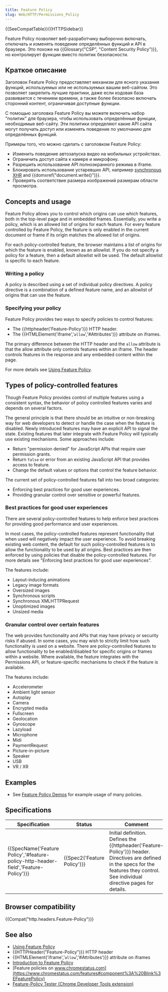 ```yaml
---
title: Feature Policy
slug: Web/HTTP/Permissions_Policy
---
```


{{SeeCompatTable}}{{HTTPSidebar}}

Feature Policy позволяет веб-разработчику выборочно включать, отключать и изменять поведение определённых функций и API в браузере. Это похоже на {{Glossary("CSP", "Content Security Policy")}}, но контролирует функции вместо политик безопасности.

## Краткое описание

Заголовок Feature Policy предоставляет механизм для ясного указания функций, используемых или не используемых вашим веб-сайтом. Это позволяет закрепить лучшие практики, даже если кодовая база развивается с течением времени, а также более безопасно включать сторонний контент, ограничивая доступные функции.

С помощью заголовка Feature Policy вы можете включить набор "политик" для браузера, чтобы использовать определённые функции, необходимые веб-сайту. Эти политики определяют какие API сайта могут получать доступ или изменять поведение по умолчанию для определённых функций.

Примеры того, что можно сделать с заголовком Feature Policy:

- Изменить поведение автозапуска видео на мобильных устройствах.
- Ограничить доступ сайта к камере и микрофону.
- Разрешить использование API полноэкранного режима в iframe.
- Блокировать использование устаревших API, например [synchronous XHR](/ru/docs/Web/API/XMLHttpRequest/Using_XMLHttpRequest) and {{domxref("document.write()")}}.
- Проверять соответствие размера изображений размерам области просмотра.

## Concepts and usage

Feature Policy allows you to control which origins can use which features, both in the top-level page and in embedded frames. Essentially, you write a policy, which is an allowed list of origins for each feature. For every feature controlled by Feature Policy, the feature is only enabled in the current document or frame if its origin matches the allowed list of origins.

For each policy-controlled feature, the browser maintains a list of origins for which the feature is enabled, known as an allowlist. If you do not specify a policy for a feature, then a default allowlist will be used. The default allowlist is specific to each feature.

### Writing a policy

A policy is described using a set of individual policy directives. A policy directive is a combination of a defined feature name, and an allowlist of origins that can use the feature.

### Specifying your policy

Feature Policy provides two ways to specify policies to control features:

- The {{httpheader('Feature-Policy')}} HTTP header.
- The {{HTMLElement('iframe','<code>allow</code>','#Attributes')}} attribute on iframes.

The primary difference between the HTTP header and the `allow` attribute is that the allow attribute only controls features within an iframe. The header controls features in the response and any embedded content within the page.

For more details see [Using Feature Policy](/ru/docs/Web/HTTP/Feature_Policy/Using_Feature_Policy).

## Types of policy-controlled features

Though Feature Policy provides control of multiple features using a consistent syntax, the behavior of policy controlled features varies and depends on several factors.

The general principle is that there should be an intuitive or non-breaking way for web developers to detect or handle the case when the feature is disabled. Newly introduced features may have an explicit API to signal the state. Existing features that later integrate with Feature Policy will typically use existing mechanisms. Some approaches include:

- Return "permission denied" for JavaScript APIs that require user permission grants.
- Return `false` or error from an existing JavaScript API that provides access to feature.
- Change the default values or options that control the feature behavior.

The current set of policy-controlled features fall into two broad categories:

- Enforcing best practices for good user experiences.
- Providing granular control over sensitive or powerful features.

### Best practices for good user experiences

There are several policy-controlled features to help enforce best practices for providing good performance and user experiences.

In most cases, the policy-controlled features represent functionality that when used will negatively impact the user experience. To avoid breaking existing web content, the default for such policy-controlled features is to allow the functionality to be used by all origins. Best practices are then enforced by using policies that disable the policy-controlled features. For more details see "Enforcing best practices for good user experiences".

The features include:

- Layout-inducing animations
- Legacy image formats
- Oversized images
- Synchronous scripts
- Synchronous XMLHTTPRequest
- Unoptimized images
- Unsized media

### Granular control over certain features

The web provides functionality and APIs that may have privacy or security risks if abused. In some cases, you may wish to strictly limit how such functionality is used on a website. There are policy-controlled features to allow functionality to be enabled/disabled for specific origins or frames within a website. Where available, the feature integrates with the Permissions API, or feature-specific mechanisms to check if the feature is available.

The features include:

- Accelerometer
- Ambient light sensor
- Autoplay
- Camera
- Encrypted media
- Fullscreen
- Geolocation
- Gyroscope
- Lazyload
- Microphone
- Midi
- PaymentRequest
- Picture-in-picture
- Speaker
- USB
- VR / XR

## Examples

- See [Feature Policy Demos](http://feature-policy-demos.appspot.com/) for example usage of many policies.

## Specifications

| Specification                                                                       | Status                      | Comment                                                                                                                                                                                 |
| ----------------------------------------------------------------------------------- | --------------------------- | --------------------------------------------------------------------------------------------------------------------------------------------------------------------------------------- |
| {{SpecName('Feature Policy','#feature-policy-http-header-field','Feature-Policy')}} | {{Spec2('Feature Policy')}} | Initial definition. Defines the {{httpheader('Feature-Policy')}} header. Directives are defined in the specs for the features they control. See individual directive pages for details. |

## Browser compatibility

{{Compat("http.headers.Feature-Policy")}}

## See also

- [Using Feature Policy](/docs/Web/HTTP/Feature_Policy/Using_Feature_Policy)
- {{HTTPHeader("Feature-Policy")}} HTTP header
- {{HTMLElement('iframe','<code>allow</code>','#Attributes')}} attribute on iframes
- [Introduction to Feature Policy](https://developers.google.com/web/updates/2018/06/feature-policy)
- [Feature policies on www.chromestatus.com](https://www.chromestatus.com/features#component%3A%20Blink%3EFeaturePolicy)
- [Feature-Policy Tester (Chrome Developer Tools extension)](https://chrome.google.com/webstore/detail/feature-policy-tester-dev/pchamnkhkeokbpahnocjaeednpbpacop)
